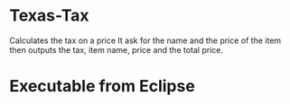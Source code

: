 # Texas-Tax
Calculates the tax on a price
It ask for the name and the price of the item then outputs the tax, item name, price and the total price.  

# Executable from Eclipse 
